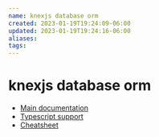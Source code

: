 ```yaml
---
name: knexjs database orm
created: 2023-01-19T19:24:09-06:00
updated: 2023-01-19T19:24:16-06:00
aliases: 
tags: 
---
```

# knexjs database orm

- [Main documentation](https://knexjs.org/guide/)
- [Typescript support](https://knexjs.org/guide/#typescript)
- [Cheatsheet](https://devhints.io/knex)